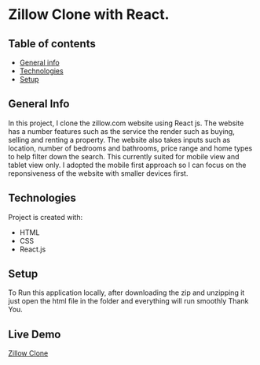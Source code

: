 # Zillow Clone with React.

## Table of contents
* [General info](#general-info)
* [Technologies](#technologies)
* [Setup](#setup)


## General Info
In this project, I clone the zillow.com website using React js. The website has a number features such as the service the render such as buying, selling and renting a property.
The website also takes inputs such as location, number of bedrooms and bathrooms, price range and home types to help filter down the search.
This currently suited for mobile view and tablet view only. I adopted the mobile first approach so I can focus on the reponsiveness of the website with smaller devices first.


## Technologies
Project is created with:
* HTML
* CSS 
* React.js

## Setup
To Run this application locally, after downloading the zip and unzipping it just open the html file in the folder and everything will run smoothly
Thank You.

## Live Demo
[Zillow Clone](https://zillowclone.herokuapp.com/)
